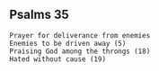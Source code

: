 ## Psalms 35

```
Prayer for deliverance from enemies
Enemies to be driven away (5)
Praising God among the throngs (18)
Hated without cause (19)
```


